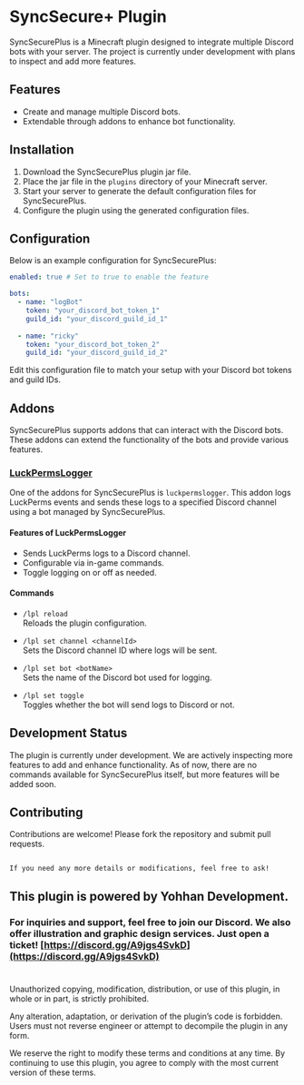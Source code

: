 # SyncSecure+ Plugin

SyncSecurePlus is a Minecraft plugin designed to integrate multiple Discord bots with your server. The project is currently under development with plans to inspect and add more features.

## Features

- Create and manage multiple Discord bots.
- Extendable through addons to enhance bot functionality.

## Installation

1. Download the SyncSecurePlus plugin jar file.
2. Place the jar file in the `plugins` directory of your Minecraft server.
3. Start your server to generate the default configuration files for SyncSecurePlus.
4. Configure the plugin using the generated configuration files.

## Configuration

Below is an example configuration for SyncSecurePlus:

```yaml
enabled: true # Set to true to enable the feature

bots:
  - name: "logBot"
    token: "your_discord_bot_token_1"
    guild_id: "your_discord_guild_id_1"
  
  - name: "ricky"
    token: "your_discord_bot_token_2"
    guild_id: "your_discord_guild_id_2"
```

Edit this configuration file to match your setup with your Discord bot tokens and guild IDs.

## Addons

SyncSecurePlus supports addons that can interact with the Discord bots. These addons can extend the functionality of the bots and provide various features.

### [LuckPermsLogger](https://github.com/OfficialRikiDev/LuckPermsLogger) 

One of the addons for SyncSecurePlus is `luckpermslogger`. This addon logs LuckPerms events and sends these logs to a specified Discord channel using a bot managed by SyncSecurePlus.

#### Features of LuckPermsLogger

- Sends LuckPerms logs to a Discord channel.
- Configurable via in-game commands.
- Toggle logging on or off as needed.

#### Commands

- `/lpl reload`  
  Reloads the plugin configuration.

- `/lpl set channel <channelId>`  
  Sets the Discord channel ID where logs will be sent.

- `/lpl set bot <botName>`  
  Sets the name of the Discord bot used for logging.

- `/lpl set toggle`  
  Toggles whether the bot will send logs to Discord or not.

## Development Status

The plugin is currently under development. We are actively inspecting more features to add and enhance functionality. As of now, there are no commands available for SyncSecurePlus itself, but more features will be added soon.

## Contributing

Contributions are welcome! Please fork the repository and submit pull requests.

```

If you need any more details or modifications, feel free to ask!

```
## This plugin is powered by Yohhan Development.

### For inquiries and support, feel free to join our Discord. We also offer illustration and graphic design services. Just open a ticket! [https://discord.gg/A9jgs4SvkD](https://discord.gg/A9jgs4SvkD)


#

Unauthorized copying, modification, distribution, or use of this plugin, in whole or in part, is strictly prohibited.

Any alteration, adaptation, or derivation of the plugin’s code is forbidden. Users must not reverse engineer or attempt to decompile the plugin in any form.

We reserve the right to modify these terms and conditions at any time. By continuing to use this plugin, you agree to comply with the most current version of these terms.

